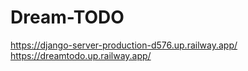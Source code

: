 # Dream-TODO
https://django-server-production-d576.up.railway.app/
https://dreamtodo.up.railway.app/
